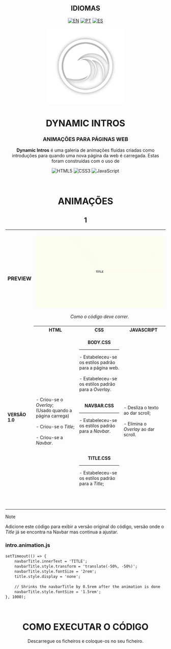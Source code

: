 <!-- LANGUAGES -->
<div align = "center">
  <h2>IDIOMAS</h2>
  
  [![EN](https://img.shields.io/badge/EN-white.svg)](https://github.com/HilFerr/DynamicIntros/blob/main/README.md) 
  [![PT](https://img.shields.io/badge/PT-white.svg)](https://github.com/HilFerr/DynamicIntros/blob/main/README-PT.md) 
  [![ES](https://img.shields.io/badge/ES-white.svg)](https://github.com/HilFerr/DynamicIntros/blob/main/README-ES.md)  
</div>

<!-- IMAGE -->
<div align = "center">
  <img src="img/logo.png" width="250px">
</div>

<!-- INTRO -->
<div align = "center">
  <h1>DYNAMIC INTROS</h1>
  <h3>ANIMAÇÕES PARA PÁGINAS WEB</h3>

<strong>Dynamic Intros</strong> é uma galeria de animações fluidas criadas como introduções para quando uma nova página da web é carregada.
  Estas foram construídas com o uso de

  ![HTML5](https://img.shields.io/badge/html-white.svg?style=for-the-badge&logo=html5&logoColor=0d1117)
  ![CSS3](https://img.shields.io/badge/css-white.svg?style=for-the-badge&logo=css3&logoColor=0d1117)
  ![JavaScript](https://img.shields.io/badge/JavaScript-white?style=for-the-badge&logo=javascript&logoColor=0d1117)
</div>

<br>

<!-- LOGS -->
<div align = "center">
  <!-- VERSIONS -->
  <h1>ANIMAÇÕES</h1>

<table>
  <h2>1</h2>
  
  <tr>
    <td><div align = "left"><h3>PREVIEW</h3></div></td>
    <td colspan="4" style="text-align: center;"><br><div align = "center"><img src="img/demonstration1.gif"><br><br><i>Como o código deve correr.<I><br><br></div></td>
  </tr>
      
  <tr>
    <td rowspan="2"><strong>VERSÃO 1.0</strong></td>
    <th style="text-align: center;"><strong>HTML</strong></th>
    <th style="text-align: center;"><strong>CSS</strong></th>
    <th style="text-align: center;"><strong>JAVASCRIPT</strong></th>
  </tr>
  
  <tr>
    <td width = "28.3%">
      <div style="vertical-align: top;">
        - Criou-se o <i>Overlay</i>; <br>
          (Usado quando a página carrega) <br><br>
        - Criou-se o <i>Title</i>; <br><br>
        - Criou-se a <i>Navbar</i>.
      </div>
    </td>
    <td width = "28.3%">
      <br>
      <div align = "center"><strong>BODY.CSS</strong></div>
      <hr>
        - Estabeleceu-se os estilos padrão para a página web. <br><br>
        - Estabeleceu-se os estilos padrão para a <i>Overlay</i>.
      <br><br>
      <br>
      <div align = "center"><strong>NAVBAR.CSS</strong></div>
      <hr>
        - Estabeleceu-se os estilos padrão para a <i>Navbar</i>. <br><br>
      <br><br>
      <br>
      <div align = "center"><strong>TITLE.CSS</strong></div>
      <hr>
        - Estabeleceu-se os estilos padrão para a <i>Title</i>; <br><br>
      <br><br>
      <br>
    <td width = "28.3%">
      - Desliza o texto ao dar scroll; <br><br>
      - Elimina o <i>Overlay</i> ao dar scroll.
    </td>
  </tr>
</table>
</div>

> [!NOTE]  
> Adicione este código para exibir a versão original do código, versão onde o <i>Title</i> já se encontra na Navbar mas continua a ajustar.
> ### intro.animation.js
> ```
> setTimeout(() => {
>     navbarTitle.innerText = 'TITLE';
>     navbarTitle.style.transform = 'translate(-50%, -50%)';
>     navbarTitle.style.fontSize = '2rem';
>     title.style.display = 'none';
>
>     // Shrinks the navbarTitle by 0.5rem after the animation is done
>     navbarTitle.style.fontSize = '1.5rem';
> }, 1000);
> ```

<br>
<div align = "center">
  <h1>COMO EXECUTAR O CÓDIGO</h1>

  Descarregue os ficheiros e coloque-os no seu ficheiro.
</div>
